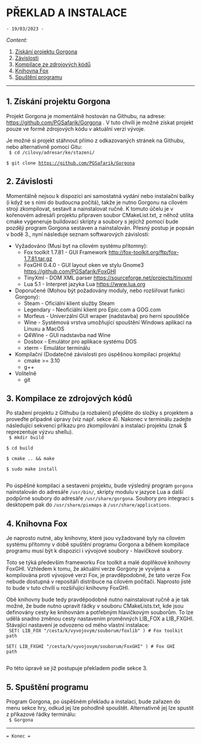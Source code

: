 # PŘEKLAD A INSTALACE
    - 19/03/2023 -

*Content:*
  1. [Získání projektu Gorgona](#1-Získání-projektu-Gorgona)
  2. [Závislosti](#2-Závislosti)
  3. [Kompilace ze zdrojových kódů](#3-Kompilace-ze-zdrojových-kódů)
  4. [Knihovna Fox](#4-Knihovna-Fox)
  5. [Spuštění programu](#5-Spuštění-programu)
  
---
## 1. Získání projektu Gorgona
Projekt Gorgona je momentálně hostován na Githubu, na adrese: https://github.com/PGSafarik/Gorgona . V tuto chvíli je možné získat projekt pouze ve formě zdrojových kódu v aktuální verzi vývoje.  

Je možné si projekt stáhnout přímo z odkazovaných stránek na Githubu, nebo alternativně pomocí Gitu:  
<code> 
  $ cd /cilovy/adresar/ke/stazeni/  
  $ git clone https://github.com/PGSafarik/Gorgona
</code>  

## 2. Závislosti
Momentálně nejsou k dispozici ani samostatná vydání nebo instalační balíky (i když se s nimi do budoucna počítá), takže je nutno Gorgonu na cílovém stroji zkompilovat, sestavit a nainstalovat ručně. K tomuto účelu je v kořenovém adresáři projektu připraven soubor CMakeList.txt, z něhož utilita cmake vygeneruje buildovací skripty a soubory s jejichž pomocí bude později program Gorgona sestaven a nainstalován. Přesný postup je popsán v bodě 3., nyní následuje seznam softwarových závislosti:   

* Vyžadováno (Musí byt na cílovém systému přítomny):
    * Fox toolkit 1.7.81 - GUI Framework                    http://fox-toolkit.org/ftp/fox-1.7.81.tar.gz
    * FoxGHI 0.4.0      - GUI layout oken ve stylu Gnome3  https://github.com/PGSafarik/FoxGHI
    * TinyXml           - DOM XML parser                   https://sourceforge.net/projects/tinyxml
    * Lua 5.1           - Interpret jazyka Lua              https://www.lua.org
* Doporučené (Mohou být požadovány moduly, nebo rozšiřovat funkci Gorgony):  
    * Steam             - Oficiální klient služby Steam
    * Legendary         - Neoficiální klient pro Epic.com a GOG.com
    * Morfeus           - Univerzální GUI wraper (nadstavba) pro herní spouštěče 
    * Wine              - Systémová vrstva umožňující spouštění Windows aplikací na Linuxu a MacOS
    * Q4Wine            - GUI nadstavba nad Wine
    * Dosbox            - Emulátor pro aplikace systému DOS
    * xterm             - Emulátor terminálu
* Kompilační (Dodatečné závislosti pro úspěšnou kompilaci projektu)
    * cmake >= 3.10
    * g++
* Volitelně    
    * git

## 3. Kompilace ze zdrojových kódů
Po stažení projektu z Githubu (a rozbaleni) přejděte do složky s projektem a proveďte případné úpravy (viz např. sekce 4). Nakonec v terminálu zadejte následující sekvenci příkazu pro zkompilování a instalaci projektu (znak $ reprezentuje výzvu shellu).  
<code> 
  $ mkdir build  
  $ cd build  
  $ cmake .. && make  
  $ sudo make install  
</code>

Po úspěšné kompilaci a sestaveni projektu, bude výsledný program `gorgona` nainstalován do adresáře `/usr/bin/`,  skripty modulu v jazyce Lua a další podpůrné soubory do adresáře `/usr/share/gorgona`. Soubory pro integraci s desktopem pak do `/usr/share/pixmaps` a `/usr/share/applications`. 

## 4. Knihovna Fox
Je naprosto nutné, aby knihovny, které jsou vyžadované byly na cílovém systému přítomny v době spuštění programu Gorgona a během kompilace programu musí být k dispozici i vývojové soubory - hlavičkové soubory.  

Toto se týká především frameworku Fox toolkit a malé doplňkové knihovny FoxGHI. Vzhledem k tomu, že aktuální verze Gorgony je vyvíjena a kompilována proti vývojové verzi Fox, je pravděpodobné, že tato verze Fox nebude dostupná v repositáři distribuce na cílovém počítači. Naprosto jisté to bude v tuto chvíli u rozšiřující knihovny FoxGHI. 

Obě knihovny bude tedy pravděpodobně nutno nainstalovat ručně a je tak možné, že bude nutno upravit řádky v souboru CMakeLists.txt, kde jsou definovány cesty ke knihovnám a potřebným hlavičkovým souborům. To lze udělá snadno změnou cesty nastavením proměnných LIB_FOX a LIB_FXGHI. Stávající nastavení je odvozeno od mého vlastní instalace:  
<code>
SET( LIB_FOX   "/cesta/k/vyvojovym/souborum/foxlib" )       # Fox toolkit path  
SET( LIB_FXGHI "/cesta/k/vyvojovym/souborum/FoxGHI" )       # Fox GHI path  
</code>

Po této úpravě se již postupuje překladem podle sekce 3.

## 5. Spuštění programu
Program Gorgona, po úspěšném překladu a instalaci, bude zařazen do menu sekce hry, odkud jej lze pohodlně spouštět. Alternativně jej lze spustit z příkazové řádky terminálu:  
<code>
  $ Gorgona
</code>

---

    = Konec =









